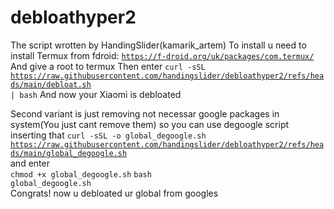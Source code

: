 # debloathyper2
The script wrotten by HandingSlider(kamarik_artem)
To install u need to install Termux from fdroid:
<code>https://f-droid.org/uk/packages/com.termux/</code>
And give a root to termux
Then enter <code>curl -sSL https://raw.githubusercontent.com/handingslider/debloathyper2/refs/heads/main/debloat.sh | bash</code>
And now your Xiaomi is debloated

Second variant is just removing not necessar google packages in system(You just cant remove them) so you can use degoogle script inserting that
<code>curl -sSL -o global_degoogle.sh https://raw.githubusercontent.com/handingslider/debloathyper2/refs/heads/main/global_degoogle.sh </code>
and enter<br><code>chmod +x global_degoogle.sh</code>
<code>bash global_degoogle.sh</code><br>
Congrats! now u debloated ur global from googles
